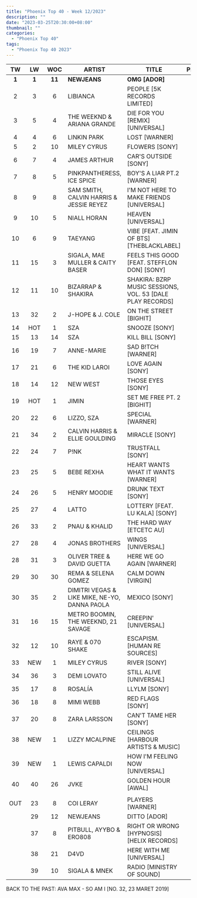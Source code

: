```yaml
---
title: "Phoenix Top 40 - Week 12/2023"
description: ""
date: "2023-03-25T20:30:00+08:00"
thumbnail: ""
categories:
  - "Phoenix Top 40"
tags:
  - "Phoenix Top 40 2023"
---
```

<!--more-->
|TW|LW|WOC|ARTIST|TITLE|PEAK|
|:----:|:----:|:----:|----|----|:----:|
|**1**|**1**|**11**|**NEWJEANS**|**OMG [ADOR]**|**1**|
|2|3|6|LIBIANCA|PEOPLE [5K RECORDS LIMITED]|2|
|3|5|4|THE WEEKND & ARIANA GRANDE|DIE FOR YOU [REMIX] [UNIVERSAL]|3|
|4|4|6|LINKIN PARK|LOST [WARNER]|4|
|5|2|10|MILEY CYRUS|FLOWERS [SONY]|1|
|6|7|4|JAMES ARTHUR|CAR'S OUTSIDE [SONY]|6|
|7|8|5|PINKPANTHERESS, ICE SPICE|BOY'S A LIAR PT.2 [WARNER]|7|
|8|9|8|SAM SMITH, CALVIN HARRIS & JESSIE REYEZ|I'M NOT HERE TO MAKE FRIENDS [UNIVERSAL]|8|
|9|10|5|NIALL HORAN|HEAVEN [UNIVERSAL]|9|
|10|6|9|TAEYANG|VIBE [FEAT. JIMIN OF BTS] [THEBLACKLABEL]|4|
|11|15|3|SIGALA, MAE MULLER & CAITY BASER|FEELS THIS GOOD [FEAT. STEFFLON DON] [SONY]|11|
|12|11|10|BIZARRAP & SHAKIRA|SHAKIRA: BZRP MUSIC SESSIONS, VOL. 53 [DALE PLAY RECORDS]|2|
|13|32|2|J-HOPE & J. COLE|ON THE STREET [BIGHIT]|13|
|14|HOT|1|SZA|SNOOZE [SONY]|14|
|15|13|14|SZA|KILL BILL [SONY]|1|
|16|19|7|ANNE-MARIE|SAD B!TCH [WARNER]|16|
|17|21|6|THE KID LAROI|LOVE AGAIN [SONY]|17|
|18|14|12|NEW WEST|THOSE EYES [SONY]|2|
|19|HOT|1|JIMIN|SET ME FREE PT. 2 [BIGHIT]|19|
|20|22|6|LIZZO, SZA|SPECIAL [WARNER]|20|
|21|34|2|CALVIN HARRIS & ELLIE GOULDING|MIRACLE [SONY]|21|
|22|24|7|P!NK|TRUSTFALL [SONY]|22|
|23|25|5|BEBE REXHA|HEART WANTS WHAT IT WANTS [WARNER]|23|
|24|26|5|HENRY MOODIE|DRUNK TEXT [SONY]|24|
|25|27|4|LATTO|LOTTERY [FEAT. LU KALA] [SONY]|25|
|26|33|2|PNAU & KHALID|THE HARD WAY [ETCETC AU]|26|
|27|28|4|JONAS BROTHERS|WINGS [UNIVERSAL]|27|
|28|31|3|OLIVER TREE & DAVID GUETTA|HERE WE GO AGAIN [WARNER]|28|
|29|30|30|REMA & SELENA GOMEZ|CALM DOWN [VIRGIN]|2|
|30|35|2|DIMITRI VEGAS & LIKE MIKE, NE-YO, DANNA PAOLA|MEXICO [SONY]|30|
|31|16|15|METRO BOOMIN, THE WEEKND, 21 SAVAGE|CREEPIN' [UNIVERSAL]|3|
|32|12|10|RAYE & 070 SHAKE|ESCAPISM. [HUMAN RE SOURCES]|3|
|33|NEW|1|MILEY CYRUS|RIVER [SONY]|33|
|34|36|3|DEMI LOVATO|STILL ALIVE [UNIVERSAL]|34|
|35|17|8|ROSALÍA|LLYLM [SONY]|17|
|36|18|8|MIMI WEBB|RED FLAGS [SONY]|18|
|37|20|8|ZARA LARSSON|CAN'T TAME HER [SONY]|20|
|38|NEW|1|LIZZY MCALPINE|CEILINGS [HARBOUR ARTISTS & MUSIC]|38|
|39|NEW|1|LEWIS CAPALDI|HOW I'M FEELING NOW [UNIVERSAL]|39|
|40|40|26|JVKE|GOLDEN HOUR [AWAL]|6|
|||||||
|OUT|23|8|COI LERAY|PLAYERS [WARNER]|14|
||29|12|NEWJEANS|DITTO [ADOR]|1|
||37|8|PITBULL, AYYBO & ERO808|RIGHT OR WRONG [HYPNOSIS] [HELIX RECORDS]|15|
||38|21|D4VD|HERE WITH ME [UNIVERSAL]|1|
||39|10|SIGALA & MNEK|RADIO [MINISTRY OF SOUND]|9|

BACK TO THE PAST: AVA MAX - SO AM I [NO. 32, 23 MARET 2019]